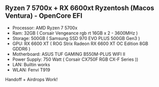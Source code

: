 ## Ryzen 7 5700x + RX 6600xt Ryzentosh (Macos Ventura) - OpenCore EFI

- Processor: AMD Ryzen 7 5700x
- Ram: 32GB ( Corsair Vengeance rgb rt 16GB x 2 - 3600MHz )
- Storage: 500GB ( Samsung SSD 970 EVO PLUS 500GB Gen3 )
- GPU: RX 6600 XT ( ROG Strix Radeon RX 6600 XT OC Edition 8GB GDDR6 )
- Motherboard: ASUS TUF GAMING B550M-PLUS WIFI II
- Power Supply: 750 Watt ( Corsair CX750F RGB CX-F Series ))
- LAN: Builtin works
- WLAN: Fenvi T919

Handoff + Airdrops Work!

